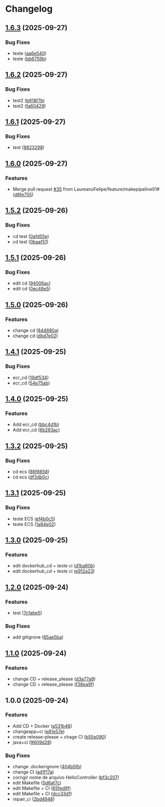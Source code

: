 # Changelog

## [1.6.3](https://github.com/LaureanoFelipe/DevOps_AlfaTech_Solutions/compare/v1.6.2...v1.6.3) (2025-09-27)


### Bug Fixes

* teste ([aa6e540](https://github.com/LaureanoFelipe/DevOps_AlfaTech_Solutions/commit/aa6e5409b7ca8f6a8af414eb35ad7d2771128bbc))
* teste ([bb6759b](https://github.com/LaureanoFelipe/DevOps_AlfaTech_Solutions/commit/bb6759b151765210439a8d259524697bb1040f29))

## [1.6.2](https://github.com/LaureanoFelipe/DevOps_AlfaTech_Solutions/compare/v1.6.1...v1.6.2) (2025-09-27)


### Bug Fixes

* test2 ([b918f7b](https://github.com/LaureanoFelipe/DevOps_AlfaTech_Solutions/commit/b918f7b1c298a9bf63b984ae41cd2add1a215153))
* test2 ([fa60429](https://github.com/LaureanoFelipe/DevOps_AlfaTech_Solutions/commit/fa6042942153ed056141e8bf07fe95081919381a))

## [1.6.1](https://github.com/LaureanoFelipe/DevOps_AlfaTech_Solutions/compare/v1.6.0...v1.6.1) (2025-09-27)


### Bug Fixes

* test ([8823298](https://github.com/LaureanoFelipe/DevOps_AlfaTech_Solutions/commit/8823298457a2092df509904855bdd33a629be71f))

## [1.6.0](https://github.com/LaureanoFelipe/DevOps_AlfaTech_Solutions/compare/v1.5.2...v1.6.0) (2025-09-27)


### Features

* Merge pull request [#35](https://github.com/LaureanoFelipe/DevOps_AlfaTech_Solutions/issues/35) from LaureanoFelipe/feature/makepipeline01# ([d8fe755](https://github.com/LaureanoFelipe/DevOps_AlfaTech_Solutions/commit/d8fe75563b8184ab7bb5bc529bc2445dc216e2fd))

## [1.5.2](https://github.com/LaureanoFelipe/DevOps_AlfaTech_Solutions/compare/v1.5.1...v1.5.2) (2025-09-26)


### Bug Fixes

* cd test ([0afd55e](https://github.com/LaureanoFelipe/DevOps_AlfaTech_Solutions/commit/0afd55e8969bfc809f37712092b6f71843418bc8))
* cd test ([0baaf51](https://github.com/LaureanoFelipe/DevOps_AlfaTech_Solutions/commit/0baaf51d55a2e474487e003ada57067278448701))

## [1.5.1](https://github.com/LaureanoFelipe/DevOps_AlfaTech_Solutions/compare/v1.5.0...v1.5.1) (2025-09-26)


### Bug Fixes

* edit cd ([94006ac](https://github.com/LaureanoFelipe/DevOps_AlfaTech_Solutions/commit/94006ac6699cf0bf3b5416e0e2edae88feacdfe2))
* edit cd ([0ec48e5](https://github.com/LaureanoFelipe/DevOps_AlfaTech_Solutions/commit/0ec48e5d57bd4752a09546d2ac5b47ae7479cec9))

## [1.5.0](https://github.com/LaureanoFelipe/DevOps_AlfaTech_Solutions/compare/v1.4.1...v1.5.0) (2025-09-26)


### Features

* change cd ([844680a](https://github.com/LaureanoFelipe/DevOps_AlfaTech_Solutions/commit/844680a92b597fdb3f4ea0faf1cfc3e249364353))
* change cd ([dbd7e02](https://github.com/LaureanoFelipe/DevOps_AlfaTech_Solutions/commit/dbd7e02fece31ec5c6f892bc2be52a6821f40c5e))

## [1.4.1](https://github.com/LaureanoFelipe/DevOps_AlfaTech_Solutions/compare/v1.4.0...v1.4.1) (2025-09-25)


### Bug Fixes

* ecr_cd ([19df534](https://github.com/LaureanoFelipe/DevOps_AlfaTech_Solutions/commit/19df534dd78f4cdbfcb66a82b8b08ff5b582c9de))
* ecr_cd ([54e75ab](https://github.com/LaureanoFelipe/DevOps_AlfaTech_Solutions/commit/54e75abcc1b619caadac923f4163271fb2d8d9a4))

## [1.4.0](https://github.com/LaureanoFelipe/DevOps_AlfaTech_Solutions/compare/v1.3.2...v1.4.0) (2025-09-25)


### Features

* Add ecr_cd ([bbc4d1b](https://github.com/LaureanoFelipe/DevOps_AlfaTech_Solutions/commit/bbc4d1bc973094d1bc716a8ccc00a5931e1a5674))
* Add ecr_cd ([6b283ac](https://github.com/LaureanoFelipe/DevOps_AlfaTech_Solutions/commit/6b283ac5e0e57ea3e0cf7aefae7dae1297b79ed2))

## [1.3.2](https://github.com/LaureanoFelipe/DevOps_AlfaTech_Solutions/compare/v1.3.1...v1.3.2) (2025-09-25)


### Bug Fixes

* cd ecs ([86f8858](https://github.com/LaureanoFelipe/DevOps_AlfaTech_Solutions/commit/86f8858116b99fecdf232b91132b8a4694423774))
* cd ecs ([df3db0c](https://github.com/LaureanoFelipe/DevOps_AlfaTech_Solutions/commit/df3db0ce971e2653da52c39a0ada7538a4e751a5))

## [1.3.1](https://github.com/LaureanoFelipe/DevOps_AlfaTech_Solutions/compare/v1.3.0...v1.3.1) (2025-09-25)


### Bug Fixes

* teste ECS ([ef4b0c5](https://github.com/LaureanoFelipe/DevOps_AlfaTech_Solutions/commit/ef4b0c5e50c8b0ee827978d40eb5031bf83d2189))
* teste ECS ([1a84e02](https://github.com/LaureanoFelipe/DevOps_AlfaTech_Solutions/commit/1a84e028d5c0dc2f104c3dae82357cd66cb56c8f))

## [1.3.0](https://github.com/LaureanoFelipe/DevOps_AlfaTech_Solutions/compare/v1.2.0...v1.3.0) (2025-09-25)


### Features

* edit dockerhub_cd + teste ci ([d1ba60b](https://github.com/LaureanoFelipe/DevOps_AlfaTech_Solutions/commit/d1ba60b1df7c4d9fe2d854cb3022bacd1b196ef2))
* edit dockerhub_cd + teste ci ([e912a23](https://github.com/LaureanoFelipe/DevOps_AlfaTech_Solutions/commit/e912a2381696978c1ef2e9ebce8136540505398d))

## [1.2.0](https://github.com/LaureanoFelipe/DevOps_AlfaTech_Solutions/compare/v1.1.0...v1.2.0) (2025-09-24)


### Features

* test ([7cfabe5](https://github.com/LaureanoFelipe/DevOps_AlfaTech_Solutions/commit/7cfabe5225fd4cb54770f113260532d683561bb9))


### Bug Fixes

* add gitignore ([65ae5ba](https://github.com/LaureanoFelipe/DevOps_AlfaTech_Solutions/commit/65ae5ba36fbc150e2f237e0e8f66c70ec01c3a0d))

## [1.1.0](https://github.com/LaureanoFelipe/DevOps_AlfaTech_Solutions/compare/v1.0.0...v1.1.0) (2025-09-24)


### Features

* change CD + release_please ([d3a77a9](https://github.com/LaureanoFelipe/DevOps_AlfaTech_Solutions/commit/d3a77a9ff393aee1c4332a5d20868188161ffc0f))
* change CD + release_please ([f38ea9f](https://github.com/LaureanoFelipe/DevOps_AlfaTech_Solutions/commit/f38ea9f47538241aadeef55c3664a186fc83c015))

## 1.0.0 (2025-09-24)


### Features

* Add CD + Docker ([a531b48](https://github.com/LaureanoFelipe/DevOps_AlfaTech_Solutions/commit/a531b48bb22a4b31656e8c6358f5df89fbbe6162))
* changeapp+ci ([e81e57e](https://github.com/LaureanoFelipe/DevOps_AlfaTech_Solutions/commit/e81e57ed8045423d44b2d4d32726dc7818467417))
* create release-please + chage CI ([b55e090](https://github.com/LaureanoFelipe/DevOps_AlfaTech_Solutions/commit/b55e090a2b0486ce862b9d4f12c80291e1efecfa))
* java+ci ([9609d28](https://github.com/LaureanoFelipe/DevOps_AlfaTech_Solutions/commit/9609d285a1c9a6850881eee323bad177c6ef0aa7))


### Bug Fixes

* change .dockerignore ([404b5fb](https://github.com/LaureanoFelipe/DevOps_AlfaTech_Solutions/commit/404b5fbd1d412e93db2373ed735a2b66a3bc9551))
* change CI ([ad1f17a](https://github.com/LaureanoFelipe/DevOps_AlfaTech_Solutions/commit/ad1f17a8a23a0ae9f6eccbb53dbcd72e81ca676f))
* corrigir nome de arquivo HelloController ([bf3c207](https://github.com/LaureanoFelipe/DevOps_AlfaTech_Solutions/commit/bf3c2073122737a85a92d5badae5bac609484f20))
* edit Makefile ([5d6af7c](https://github.com/LaureanoFelipe/DevOps_AlfaTech_Solutions/commit/5d6af7c6541b2e23bd43e25b51c0264a0cbb2568))
* edit Makefile + CI ([65fed9f](https://github.com/LaureanoFelipe/DevOps_AlfaTech_Solutions/commit/65fed9fa337d569ff2ccb9fbeaf83de269bb6813))
* edit Makefile + CI ([dcc33d1](https://github.com/LaureanoFelipe/DevOps_AlfaTech_Solutions/commit/dcc33d12a4d1f1ffae47d1d4f23d45e914f6d89f))
* repair_ci ([2bd4948](https://github.com/LaureanoFelipe/DevOps_AlfaTech_Solutions/commit/2bd494830b7192fc5f0a00705ddce1b4f802e221))

